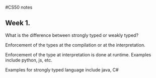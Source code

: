 #CS50 notes



## Week 1.

What is the difference between strongly typed or weakly typed?

Enforcement of the types at the compilation or at the interpretation.

Enforcement of the type at interpretation is done at runtime. Examples include
python, js, etc.

Examples for strongly typed language include java, C#

